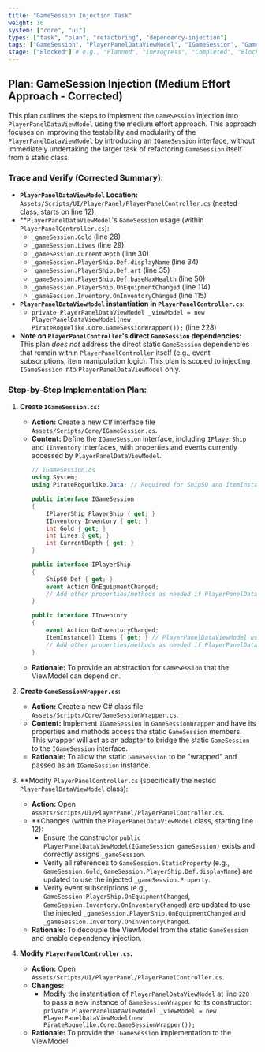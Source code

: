 ```yaml
---
title: "GameSession Injection Task"
weight: 10
system: ["core", "ui"]
types: ["task", "plan", "refactoring", "dependency-injection"]
tags: ["GameSession", "PlayerPanelDataViewModel", "IGameSession", "GameSessionWrapper", "PlayerPanelController"]
stage: ["Blocked"] # e.g., "Planned", "InProgress", "Completed", "Blocked"
---
```


## Plan: GameSession Injection (Medium Effort Approach - Corrected)

This plan outlines the steps to implement the `GameSession` injection into `PlayerPanelDataViewModel` using the medium effort approach. This approach focuses on improving the testability and modularity of the `PlayerPanelDataViewModel` by introducing an `IGameSession` interface, without immediately undertaking the larger task of refactoring `GameSession` itself from a static class.

### Trace and Verify (Corrected Summary):

*   **`PlayerPanelDataViewModel` Location:** `Assets/Scripts/UI/PlayerPanel/PlayerPanelController.cs` (nested class, starts on line 12).
*   **`PlayerPanelDataViewModel`'s `GameSession` usage (within `PlayerPanelController.cs`):
    *   `_gameSession.Gold` (line 28)
    *   `_gameSession.Lives` (line 29)
    *   `_gameSession.CurrentDepth` (line 30)
    *   `_gameSession.PlayerShip.Def.displayName` (line 34)
    *   `_gameSession.PlayerShip.Def.art` (line 35)
    *   `_gameSession.PlayerShip.Def.baseMaxHealth` (line 50)
    *   `_gameSession.PlayerShip.OnEquipmentChanged` (line 114)
    *   `_gameSession.Inventory.OnInventoryChanged` (line 115)
*   **`PlayerPanelDataViewModel` instantiation in `PlayerPanelController.cs`:**
    *   `private PlayerPanelDataViewModel _viewModel = new PlayerPanelDataViewModel(new PirateRoguelike.Core.GameSessionWrapper());` (line 228)
*   **Note on `PlayerPanelController`'s direct `GameSession` dependencies:** This plan *does not* address the direct static `GameSession` dependencies that remain within `PlayerPanelController` itself (e.g., event subscriptions, item manipulation logic). This plan is scoped to injecting `IGameSession` into `PlayerPanelDataViewModel` only.

### Step-by-Step Implementation Plan:

1.  **Create `IGameSession.cs`:**
    *   **Action:** Create a new C# interface file `Assets/Scripts/Core/IGameSession.cs`.
    *   **Content:** Define the `IGameSession` interface, including `IPlayerShip` and `IInventory` interfaces, with properties and events currently accessed by `PlayerPanelDataViewModel`.
        ```csharp
        // IGameSession.cs
        using System;
        using PirateRoguelike.Data; // Required for ShipSO and ItemInstance

        public interface IGameSession
        {
            IPlayerShip PlayerShip { get; }
            IInventory Inventory { get; }
            int Gold { get; }
            int Lives { get; }
            int CurrentDepth { get; }
        }

        public interface IPlayerShip
        {
            ShipSO Def { get; }
            event Action OnEquipmentChanged;
            // Add other properties/methods as needed if PlayerPanelDataViewModel uses them
        }

        public interface IInventory
        {
            event Action OnInventoryChanged;
            ItemInstance[] Items { get; } // PlayerPanelDataViewModel uses Inventory.Items
            // Add other properties/methods as needed if PlayerPanelDataViewModel uses them
        }
        ```
    *   **Rationale:** To provide an abstraction for `GameSession` that the ViewModel can depend on.

2.  **Create `GameSessionWrapper.cs`:**
    *   **Action:** Create a new C# class file `Assets/Scripts/Core/GameSessionWrapper.cs`.
    *   **Content:** Implement `IGameSession` in `GameSessionWrapper` and have its properties and methods access the static `GameSession` members. This wrapper will act as an adapter to bridge the static `GameSession` to the `IGameSession` interface.
    *   **Rationale:** To allow the static `GameSession` to be "wrapped" and passed as an `IGameSession` instance.

3.  **Modify `PlayerPanelController.cs` (specifically the nested `PlayerPanelDataViewModel` class):
    *   **Action:** Open `Assets/Scripts/UI/PlayerPanel/PlayerPanelController.cs`.
    *   **Changes (within the `PlayerPanelDataViewModel` class, starting line 12):
        *   Ensure the constructor `public PlayerPanelDataViewModel(IGameSession gameSession)` exists and correctly assigns `_gameSession`.
        *   Verify all references to `GameSession.StaticProperty` (e.g., `GameSession.Gold`, `GameSession.PlayerShip.Def.displayName`) are updated to use the injected `_gameSession.Property`.
        *   Verify event subscriptions (e.g., `GameSession.PlayerShip.OnEquipmentChanged`, `GameSession.Inventory.OnInventoryChanged`) are updated to use the injected `_gameSession.PlayerShip.OnEquipmentChanged` and `_gameSession.Inventory.OnInventoryChanged`.
    *   **Rationale:** To decouple the ViewModel from the static `GameSession` and enable dependency injection.

4.  **Modify `PlayerPanelController.cs`:**
    *   **Action:** Open `Assets/Scripts/UI/PlayerPanel/PlayerPanelController.cs`.
    *   **Changes:**
        *   Modify the instantiation of `PlayerPanelDataViewModel` at line `228` to pass a new instance of `GameSessionWrapper` to its constructor: `private PlayerPanelDataViewModel _viewModel = new PlayerPanelDataViewModel(new PirateRoguelike.Core.GameSessionWrapper());`
    *   **Rationale:** To provide the `IGameSession` implementation to the ViewModel.
